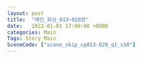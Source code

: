 ```yaml
---
layout: post
title:  "메인_회상_013~028장"
date:   2022-01-01 17:00:00 +0000
categories: Main
Tags: Story Main
SceneCode: ["scene_skip_cp013-028_q1_s10"]
---
```

